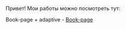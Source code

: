 Привет! Мои работы можно посмотреть тут: 

Book-page + adaptive - <a href="https://catydaty.github.io/book-page/"> Book-page </a>
